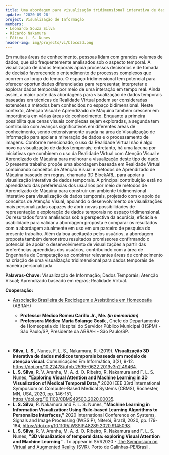 ```yaml
---
title: Uma abordagem para visualização tridimensional interativa de dados temporais baseada em Atenção Visual e Aprendizado de Máquina
update: '2020-09-28'
project: Visualização de Informação
members:
- Leonardo Souza Silva
- Ricardo Nakamura
- Fátima L. S. Nunes
header-img: img/projects/vi/bloco3d.png
---
```


Em muitas áreas de conhecimento, pessoas lidam com grandes volumes de dados, que são frequentemente analisados sob o aspecto temporal. A visualização de dados temporais apoia processos decisórios e de tomada de decisão favorecendo o entendimento de processos complexos que ocorrem ao longo do tempo. O espaço tridimensional tem potencial para oferecer oportunidades diferenciadas para representar, interpretar e explorar dados temporais por meio de uma interação em tempo real. Ainda assim, a maior parte das abordagens para visualização de dados temporais baseadas em técnicas de Realidade Virtual podem ser consideradas extensões a métodos bem conhecidos no espaço bidimensional. Neste contexto, Atenção Visual e Aprendizado de Máquina também crescem em importância em várias áreas de conhecimento. Enquanto a primeira possibilita que cenas visuais complexas sejam exploradas, a segunda tem contribuído com avanços significativos em diferentes áreas de conhecimento, sendo extensivamente usada na área de Visualização de Informação para apoiar a mineração de dados e o processamento de imagens. Conforme mencionado, o uso da Realidade Virtual não é algo novo na visualização de dados temporais; entretanto, há uma lacuna por iniciativas que combinem o uso da Realidade Virtual com Atenção Visual e Aprendizado de Máquina para melhorar a visualização deste tipo de dado. O presente trabalho propõe uma abordagem baseada em Realidade Virtual combinando conceitos de Atenção Visual e métodos de Aprendizado de Máquina baseado em regras, chamada 3D BlockARL, para apoiar a visualização interativa de dados temporais. A principal contribuição está no aprendizado das preferências dos usuários por meio de métodos de Aprendizado de Máquina para construir um ambiente tridimensional interativo para visualização de dados temporais, projetado com o apoio de conceitos de Atenção Visual, apoiando o desenvolvimento de visualizações mais personalizadas capazes de abrir novas possibilidades de representação e exploração de dados temporais no espaço tridimensional. Os resultados foram analisados sob a perspectiva da acurácia, eficácia e usabilidade para validar a abordagem proposta e comparar os resultados com a abordagem atualmente em uso em um parceiro de pesquisa do presente trabalho. Além da boa aceitação pelos usuários, a abordagem proposta também demonstrou resultados promissores confirmando o potencial de apoiar o desenvolvimento de visualizações a partir das preferências aprendidas dos usuários, contribuindo com a área de Engenharia de Computação ao combinar relevantes áreas de conhecimento na criação de uma visualização tridimensional para dados temporais de maneira personalizada.

<B>Palavras-Chave:</B> Visualização de Informação; Dados Temporais; Atenção Visual; Aprendizado baseado em regras;  Realidade Virtual.

<B>Cooperação:</B>

<UL>
  <LI> <a href="http://www.abrah.org.br/">Associação Brasileira de Reciclagem e Assistência em Homeopatia</a> (ABRAH) </LI>
  <UL> 
    <LI> <B>Professor Médico Romeu Carillo Jr., Me. <I> (in memoriam) </I></B> </LI>
    <LI> <B>Professora Médica Maria Solange Gosik </B>, Chefe do Departamento de Homeopatia do Hospital do Servidor Público Municipal (HSPM) - São Paulo/SP, Presidente da ABRAH - São Paulo/SP.</LI>
  </UL>
</UL>

<BR>
  
 <UL>
  <LI> <B>Silva, L. S.</B>, Nunes, F. L. S., Nakamura, R. (2019). <b>Visualização 3D interativa de dados médicos temporais baseada em modelo de atenção visual</b>. Comunicações Em Informática, 3(2), 9-12. <a href="https://doi.org/10.22478/ufpb.2595-0622.2019v3n2.49464">https://doi.org/10.22478/ufpb.2595-0622.2019v3n2.49464</a>. </LI>
  <LI> <B>L. S. Silva</B>, R. V. Aranha, M. A. d. O. Ribeiro, R. Nakamura and F. L. S. Nunes, <b>"Exploring Visual Attention and Machine Learning in 3D Visualization of Medical Temporal Data," </b> 2020 IEEE 33rd International Symposium on Computer-Based Medical Systems (CBMS), Rochester, MN, USA, 2020, pp. 146-151, <a href="https://doi.org/10.1109/CBMS49503.2020.00035">https://doi.org/10.1109/CBMS49503.2020.00035</a>.</LI>
  <LI> <B>L. S. Silva</B>, R. Nakamura and F. L. S. Nunes, <b>"Machine Learning in Information Visualization: Using Rule-based Learning Algorithms to Personalize Interfaces,"</b> 2020 International Conference on Systems, Signals and Image Processing (IWSSIP), Niterói, Brazil, 2020, pp. 179-184, <a href="https://doi.org/10.1109/IWSSIP48289.2020.9145098">https://doi.org/10.1109/IWSSIP48289.2020.9145098</a>.</LI>
  <LI> <B>L. S. Silva</B>, R. V. Aranha, M. A. d. O. Ribeiro, R. Nakamura and F. L. S. Nunes, <b>"3D visualization of temporal data: exploring Visual Attention and Machine Learning" </b>. To appear in SVR2020 - <a href="https://svr2020.cin.ufpe.br/">The Symposium on Virtual and Augmented Reality (SVR)</a>. Porto de Galinhas-PE/Brasil.</LI>
  
 </UL>
 
<BR> 
  
  
<CENTER>
<object style="width:100%;height:100%;width: 820px; height: 461.25px; float: none; clear: both; margin: 2px auto;" data="https://www.youtube.com/embed/e8JO8ZSI7dg"> 
</object>
</CENTER>
